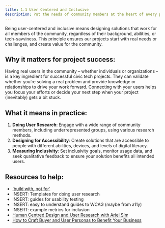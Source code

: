 ```yaml
---
title: 1.1 User Centered and Inclusive
description: Put the needs of community members at the heart of every project. Ensure that solutions are accessible, equitable, and grounded in user needs. In civic tech, we try to *build with not for* our communities.
---
```


Being user-centered and inclusive means designing solutions that work for all members of the community, regardless of their background, abilities, or tech-savviness. This principle ensures our projects start with real needs or challenges, and create value for the community.

## Why it matters for project success:

Having real users in the community – whether individuals or organizations – is a key ingredient for successful civic tech projects. They can validate whether you’re solving a real problem and provide knowledge or relationships to drive your work forward. Connecting with your users helps you focus your efforts or decide your next step when your project (inevitably) gets a bit stuck. 

## What it means in practice:

1. **Doing User Research**:  Engage with a wide range of community members, including underrepresented groups, using various research methods.
2. **Designing for Accessibility**:  Create solutions that are accessible to people with different abilities, devices, and levels of digital literacy.
3. **Measuring Inclusivity**:  Set inclusivity goals, monitor usage data, and seek qualitative feedback to ensure your solution benefits all intended users.

## Resources to help:

* [‘build with, not for’](https://medium.com/organizer-sandbox/building-technology-with-not-for-communities-an-engagement-guide-for-civic-tech-b8880982e65a)
* INSERT: Templates for doing user research
* INSERT: guides for usability testing
* INSERT: easy to understand guides to WCAG (maybe from a11y)
* INSERT: example metrics for inclusion
* [Human Centred Design and User Research with Ariel Sim](https://learn.marsdd.com/article/human-centred-design-and-user-research-with-ariel-sim/)  
* [How to Craft Buyer and User Personas to Benefit Your Business](https://learn.marsdd.com/article/how-to-craft-buyer-and-user-personas-to-benefit-your-business/)
